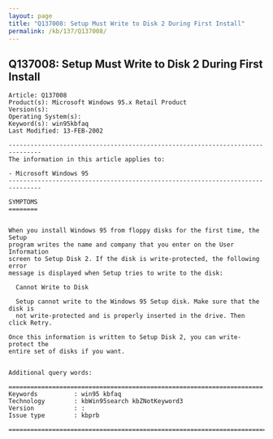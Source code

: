```yaml
---
layout: page
title: "Q137008: Setup Must Write to Disk 2 During First Install"
permalink: /kb/137/Q137008/
---
```


## Q137008: Setup Must Write to Disk 2 During First Install

	Article: Q137008
	Product(s): Microsoft Windows 95.x Retail Product
	Version(s): 
	Operating System(s): 
	Keyword(s): win95kbfaq
	Last Modified: 13-FEB-2002
	
	-------------------------------------------------------------------------------
	The information in this article applies to:
	
	- Microsoft Windows 95 
	-------------------------------------------------------------------------------
	
	SYMPTOMS
	========
	
	
	When you install Windows 95 from floppy disks for the first time, the Setup
	program writes the name and company that you enter on the User Information
	screen to Setup Disk 2. If the disk is write-protected, the following error
	message is displayed when Setup tries to write to the disk:
	
	  Cannot Write to Disk
	
	  Setup cannot write to the Windows 95 Setup disk. Make sure that the disk is
	  not write-protected and is properly inserted in the drive. Then click Retry.
	
	Once this information is written to Setup Disk 2, you can write-protect the
	entire set of disks if you want.
	
	
	Additional query words:
	
	======================================================================
	Keywords          : win95 kbfaq
	Technology        : kbWin95search kbZNotKeyword3
	Version           : :
	Issue type        : kbprb
	
	=============================================================================
	
